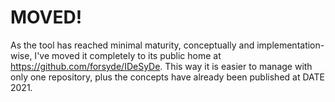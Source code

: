
# MOVED!

As the tool has reached minimal maturity, conceptually and implementation-wise, I've moved it completely to its public home at https://github.com/forsyde/IDeSyDe.
This way it is easier to manage with only one repository, plus the concepts have already been published at DATE 2021.
